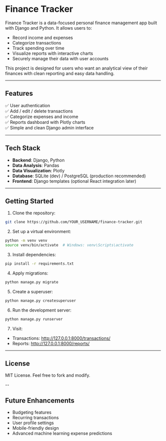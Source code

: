 # Finance Tracker

Finance Tracker is a data-focused personal finance management app built with Django and Python. It allows users to:

- Record income and expenses
- Categorize transactions
- Track spending over time
- Visualize reports with interactive charts
- Securely manage their data with user accounts

This project is designed for users who want an analytical view of their finances with clean reporting and easy data handling.

---

## Features

✅ User authentication  
✅ Add / edit / delete transactions  
✅ Categorize expenses and income  
✅ Reports dashboard with Plotly charts  
✅ Simple and clean Django admin interface  

---

## Tech Stack

- **Backend**: Django, Python  
- **Data Analysis**: Pandas  
- **Data Visualization**: Plotly  
- **Database**: SQLite (dev) / PostgreSQL (production recommended)  
- **Frontend**: Django templates (optional React integration later)

---

## Getting Started

1. Clone the repository:
```bash
git clone https://github.com/YOUR_USERNAME/finance-tracker.git
```

2. Set up a virtual environment:

```bash
python -m venv venv
source venv/bin/activate  # Windows: venv\Scripts\activate
```

3. Install dependencies:

```bash
pip install -r requirements.txt
```

4. Apply migrations:

```bash
python manage.py migrate
```

5. Create a superuser:

```bash
python manage.py createsuperuser
```

6. Run the development server:

```bash
python manage.py runserver
```

7. Visit:
- Transactions: http://127.0.0.1:8000/transactions/
- Reports: http://127.0.0.1:8000/reports/

---

## License
MIT License. Feel free to fork and modify.

--

## Future Enhancements
- Budgeting features
- Recurring transactions
- User profile settings
- Mobile-friendly design
- Advanced machine learning expense predictions

